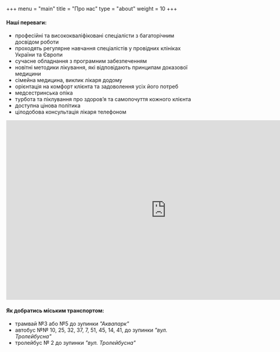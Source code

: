 +++
menu = "main"
title = "Про нас"
type = "about"
weight = 10
+++
#### Hаші переваги:
- професійні та висококваліфіковані спеціалісти з багаторічним досвідом роботи
- проходять регулярне навчання спеціалістів у провідних клініках України та Європи
- сучасне обладнання з програмним забезпеченням
- новітні методики лікування, які відповідають принципам доказової медицини
- сімейна медицина, виклик лікаря додому
- орієнтація на комфорт клієнта та задоволення усіх його потреб
- медсестринська опіка
- турбота та піклування про здоров’я та самопочуття кожного клієнта
- доступна цінова політика
- цілодобова консультація лікаря телефоном

<iframe width="854" height="480" src="https://www.youtube.com/embed/6BDKVrv2g3o?start=90" frameborder="0" allow="autoplay; encrypted-media" allowfullscreen></iframe>

#### Як добратись міським транспортом:

- трамвай №3 або №5 до зупинки *"Аквапарк"*
- автобус №№ 10, 25, 32, 37, 7, 51, 45, 14, 41, до зупинки *"вул. Тролейбусна"*
- тролейбус № 2 до зупинки *"вул. Тролейбусна"*
